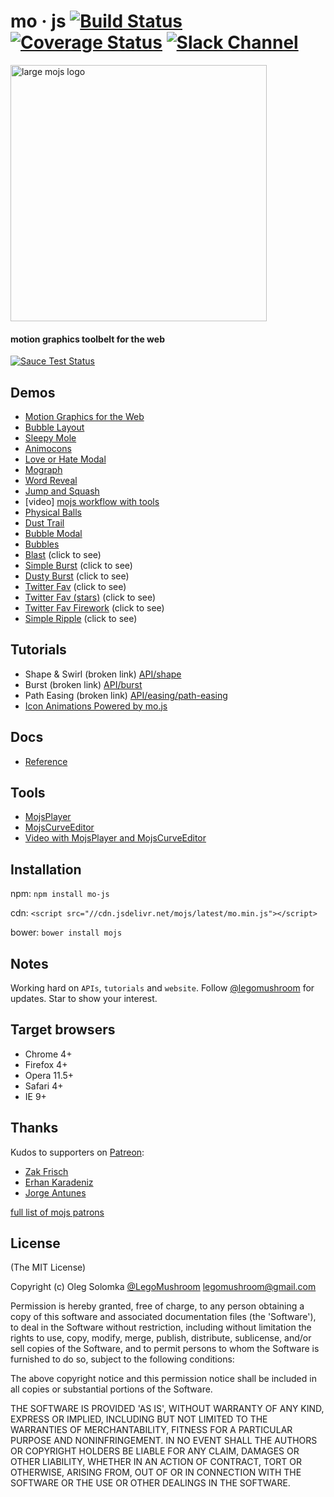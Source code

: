 # mo · js [![Build Status](https://travis-ci.org/legomushroom/mojs.svg?branch=master)](https://travis-ci.org/legomushroom/mojs) [![Coverage Status](https://coveralls.io/repos/legomushroom/mojs/badge.svg?branch=master)](https://coveralls.io/r/legomushroom/mojs?branch=master) [![Slack Channel](https://img.shields.io/badge/style-join-ff69b4.svg?label=slack%20channel)](https://mojs-contrib.slack.com)

<img width="410" src="https://github.com/legomushroom/mojs/blob/master/motion-for-the-web-3.png?raw=true" alt="large mojs logo" />

#### motion graphics toolbelt for the web

[![Sauce Test Status](https://saucelabs.com/browser-matrix/legomushroom.svg)](https://saucelabs.com/u/legomushroom)

## Demos
  - [Motion Graphics for the Web](http://codepen.io/sol0mka/full/ogOYJj/)
  - [Bubble Layout](http://codepen.io/sol0mka/full/yNOage/)
  - [Sleepy Mole](http://codepen.io/sol0mka/full/OyzBXR)
  - [Animocons](http://tympanus.net/Development/Animocons/)
  - [Love or Hate Modal](http://codepen.io/sol0mka/full/812699ce32c9a7aeb70c9384b32a533a/)
  - [Mograph](http://codepen.io/sol0mka/full/39427561a8a0b15d7896480a7d96d3d1/)
  - [Word Reveal](http://codepen.io/sol0mka/full/c94452fb65dbf676b0ae8a12d4267473/)
  - [Jump and Squash](http://codepen.io/sol0mka/full/pEagoL/)
  - [video] [mojs workflow with tools](https://vimeo.com/185587462)
  - [Physical Balls](http://codepen.io/sol0mka/full/7315f4364360ec87a6655d33782702fe/)
  - [Dust Trail](http://codepen.io/sol0mka/full/633e6aa52d40691cca2f2cda91650bae/)
  - [Bubble Modal](http://codepen.io/sol0mka/full/3c49de2d7d0ca3e92bf5db5bf7a2687d/)
  - [Bubbles](http://codepen.io/sol0mka/full/2ef10ed42ff535182c31cd1dbb81e453/)
  - [Blast](http://codepen.io/sol0mka/full/699cfc8716a13e0e1c15105af2b6fb95/) (click to see)
  - [Simple Burst](http://codepen.io/sol0mka/full/6caf96461207a5caa9226fbd2631569d/) (click to see)
  - [Dusty Burst](http://codepen.io/sol0mka/full/03e9d8f2fbf886aa1505c61c81d782a0/) (click to see)
  - [Twitter Fav](http://codepen.io/sol0mka/full/wWdRLk/) (click to see)
  - [Twitter Fav (stars)](http://codepen.io/sol0mka/full/PzmAym/) (click to see)
  - [Twitter Fav Firework](http://codepen.io/sol0mka/full/xOAKKA/) (click to see)
  - [Simple Ripple](http://codepen.io/sol0mka/full/XKdWJg/) (click to see)

## Tutorials
  - Shape & Swirl (broken link) [API/shape](/api/shape.md)
  - Burst (broken link) [API/burst](/api/burst.md)
  - Path Easing (broken link) [API/easing/path-easing](/api/easing/path-easing.md)
  - [Icon Animations Powered by mo.js](http://tympanus.net/codrops/2016/02/23/icon-animations-powered-by-mo-js/)

## Docs
  - [Reference](https://github.com/legomushroom/mojs/blob/master/api/readme.md)

## Tools
  - [MojsPlayer](https://github.com/legomushroom/mojs-player)
  - [MojsCurveEditor](https://github.com/legomushroom/mojs-curve-editor)
  - [Video with MojsPlayer and MojsCurveEditor](https://vimeo.com/185587462)

## Installation

npm: `npm install mo-js`

cdn: `<script src="//cdn.jsdelivr.net/mojs/latest/mo.min.js"></script>`  

bower: `bower install mojs`

## Notes
Working hard on `APIs`, `tutorials` and `website`. Follow [@legomushroom](https://twitter.com/legomushroom) for updates. Star to show your interest.

## Target browsers
- Chrome 4+
- Firefox 4+
- Opera 11.5+
- Safari 4+
- IE 9+

## Thanks

Kudos to supporters on [Patreon](https://patreon.com/user?u=3219311&utm_medium=social&utm_source=twitter&utm_campaign=creatorshare):

- [Zak Frisch](https://github.com/zfrisch)
- [Erhan Karadeniz](https://twitter.com/erhankaradeniz)
- [Jorge Antunes](https://github.com/stoikerty)

[full list of mojs patrons](./patrons.md)

## License

(The MIT License)

Copyright (c) Oleg Solomka [@LegoMushroom](https://twitter.com/legomushroom) [legomushroom@gmail.com](mailto:legomushroom@gmail.com)

Permission is hereby granted, free of charge, to any person obtaining a copy of this software and associated documentation files (the 'Software'), to deal in the Software without restriction, including without limitation the rights to use, copy, modify, merge, publish, distribute, sublicense, and/or sell copies of the Software, and to permit persons to whom the Software is furnished to do so, subject to the following conditions:

The above copyright notice and this permission notice shall be included in all copies or substantial portions of the Software.

THE SOFTWARE IS PROVIDED 'AS IS', WITHOUT WARRANTY OF ANY KIND, EXPRESS OR IMPLIED, INCLUDING BUT NOT LIMITED TO THE WARRANTIES OF MERCHANTABILITY, FITNESS FOR A PARTICULAR PURPOSE AND NONINFRINGEMENT. IN NO EVENT SHALL THE AUTHORS OR COPYRIGHT HOLDERS BE LIABLE FOR ANY CLAIM, DAMAGES OR OTHER LIABILITY, WHETHER IN AN ACTION OF CONTRACT, TORT OR OTHERWISE, ARISING FROM, OUT OF OR IN CONNECTION WITH THE SOFTWARE OR THE USE OR OTHER DEALINGS IN THE SOFTWARE.
